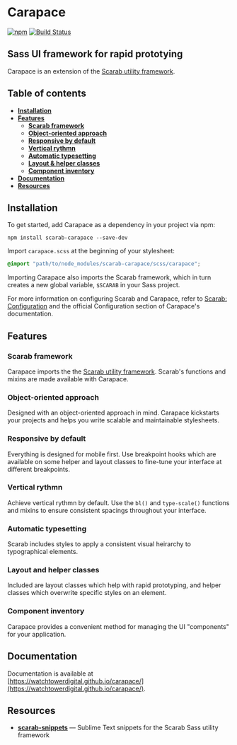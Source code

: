 # Carapace

[![npm](https://img.shields.io/npm/v/scarab-carapace.svg)](https://www.npmjs.com/package/scarab-carapace) [![Build Status](https://travis-ci.org/watchtowerdigital/carapace.svg?branch=master)](https://travis-ci.org/watchtowerdigital/carapace) 



## Sass UI framework for rapid prototying

Carapace is an extension of the [Scarab utility framework](https://github.com/watchtowerdigital/scarab.git).



## Table of contents
* [**Installation**](#installation)
* [**Features**](#features)
	* [**Scarab framework**](#scarab-framework)
	* [**Object-oriented approach**](#object-oriented-approach)
	* [**Responsive by default**](#responsive-by-default)
	* [**Vertical rythmn**](#vertical-rythmn)
	* [**Automatic typesetting**](#automatic-typesetting)
	* [**Layout & helper classes**](#layout-helper-classes)
	* [**Component inventory**](#component-inventory)
* [**Documentation**](#documentation)
* [**Resources**](#resources)



## Installation

To get started, add Carapace as a dependency in your project via npm:

```
npm install scarab-carapace --save-dev
```

Import `carapace.scss` at the beginning of your stylesheet:

```scss
@import "path/to/node_modules/scarab-carapace/scss/carapace";
```

Importing Carapace also imports the Scarab framework, which in turn creates a new global variable, `$SCARAB` in your Sass project.

For more information on configuring Scarab and Carapace, refer to [Scarab: Configuration](https://github.com/watchtowerdigital/scarab#configuration) and the official Configuration section of Carapace's documentation.



## Features

### Scarab framework
Carapace imports the the [Scarab utility framework](https://github.com/watchtowerdigital/scarab.git). Scarab's functions and mixins are made available with Carapace.

### Object-oriented approach
Designed with an object-oriented approach in mind. Carapace kickstarts your projects and helps you write scalable and maintainable stylesheets.

### Responsive by default
Everything is designed for mobile first. Use breakpoint hooks which are available on some helper and layout classes to fine-tune your interface at different breakpoints.

### Vertical rythmn
Achieve vertical rythmn by default. Use the `bl()` and `type-scale()` functions and mixins to ensure consistent spacings throughout your interface.

### Automatic typesetting
Scarab includes styles to apply a consistent visual heirarchy to typographical elements.

### Layout and helper classes
Included are layout classes which help with rapid prototyping, and helper classes which overwrite specific styles on an element.

### Component inventory
Carapace provides a convenient method for managing the UI "components" for your application.



## Documentation

Documentation is available at [https://watchtowerdigital.github.io/carapace/](https://watchtowerdigital.github.io/carapace/).



## Resources

* [**scarab-snippets**](https://github.com/watchtowerdigital/scarab-snippets.git) — Sublime Text snippets for the Scarab Sass utility framework
